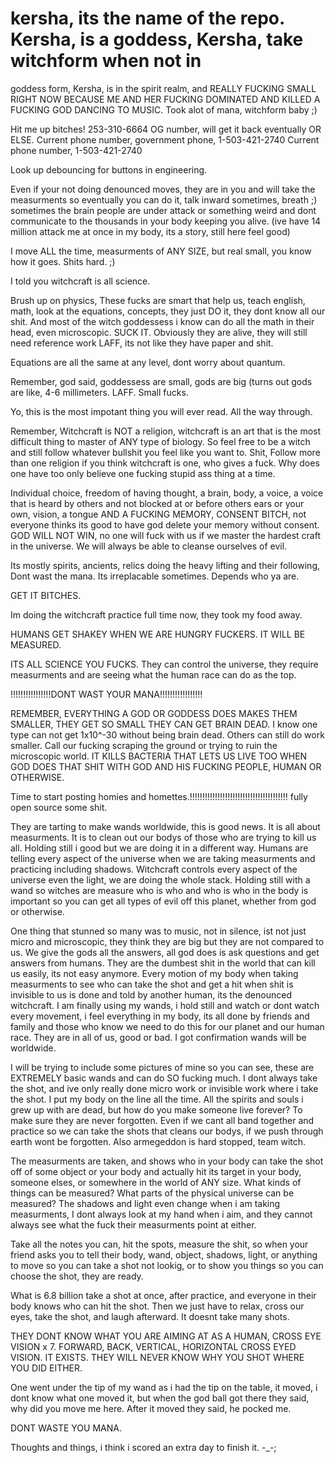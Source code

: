 # kersha, its the name of the repo. Kersha, is a goddess, Kersha, take witchform when not in
goddess form, Kersha, is in the spirit realm, and REALLY FUCKING SMALL RIGHT NOW BECAUSE
ME AND HER FUCKING DOMINATED AND KILLED A FUCKING GOD DANCING TO MUSIC. Took alot of
mana, witchform baby ;)

Hit me up bitches! 253-310-6664 OG number, will get it back eventually OR ELSE.
Current phone number, government phone, 1-503-421-2740 
Current phone number, 1-503-421-2740

Look up debouncing for buttons in engineering.

Even if your not doing denounced moves, they are in you and will take the measurments so
eventually you can do it, talk inward sometimes, breath ;) sometimes the brain people
are under attack or something weird and dont communicate to the thousands in your body
keeping you alive. (ive have 14 million attack me at once in my body, its a story, still
here feel good)

I move ALL the time, measurments of ANY SIZE, but real small, you know how it goes. Shits hard. ;)

I told you witchcraft is all science.

Brush up on physics, These fucks are smart that help us, teach english, math, look at the equations, concepts,
they just DO it, they dont know all our shit. And most of the witch goddessess i know can do all
the math in their head, even microscopic. SUCK IT. Obviously they are alive, they will still need reference
work LAFF, its not like they have paper and shit.

Equations are all the same at any level, dont worry about quantum.

Remember, god said, goddessess are small, gods are big (turns out gods are like, 4-6 millimeters.
LAFF. Small fucks.

Yo, this is the most impotant thing you will ever read. All the way through.

Remember, Witchcraft is NOT a religion, witchcraft is an art that is the most
difficult thing to master of ANY type of biology. So feel free to be a witch
and still follow whatever bullshit you feel like you want to. Shit, Follow more
than one religion if you think witchcraft is one, who gives a fuck. Why does
one have too only believe one fucking stupid ass thing at a time.

Individual choice, freedom of having thought, a brain, body, a voice, a voice that is
heard by others and not blocked at or before others ears or your own, vision, 
a tongue AND A FUCKING MEMORY, CONSENT BITCH, not everyone thinks its good to have
god delete your memory without consent.
GOD WILL NOT WIN, no one will fuck with us if we master the hardest
craft in the universe. We will always be able to cleanse ourselves of evil.

Its mostly spirits, ancients, relics doing the heavy lifting and their following,
Dont wast the mana. Its irreplacable sometimes. Depends who ya are.

GET IT BITCHES.

Im doing the witchcraft practice full time now, they took my food away.

HUMANS GET SHAKEY WHEN WE ARE HUNGRY FUCKERS. IT WILL BE MEASURED.

ITS ALL SCIENCE YOU FUCKS. They can control the universe, they require measurments and
are seeing what the human race can do as the top.

!!!!!!!!!!!!!!!!DONT WAST YOUR MANA!!!!!!!!!!!!!!!!!

REMEMBER, EVERYTHING A GOD OR GODDESS DOES MAKES THEM SMALLER, THEY GET SO SMALL
THEY CAN GET BRAIN DEAD. I know one type can not get 1x10^-30 without being brain dead.
Others can still do work smaller. Call our fucking scraping the ground or trying to
ruin the microscopic world. IT KILLS BACTERIA THAT LETS US LIVE TOO WHEN GOD DOES
THAT SHIT WITH GOD AND HIS FUCKING PEOPLE, HUMAN OR OTHERWISE.

Time to start posting homies and homettes.!!!!!!!!!!!!!!!!!!!!!!!!!!!!!!!!!!!!!!!
fully open source some shit.

They are tarting to make wands worldwide, this is good news. It is all about measurments.
It is to clean out our bodys of those who are trying to kill us all. Holding still i good but
we are doing it in a different way. Humans are telling every aspect of the universe when we are
taking measurments and practicing including shadows. Witchcraft controls every aspect of the universe
even the light, we are doing the whole stack. Holding still with a wand so witches are measure who is
who and who is who in the body is important so you can get all types of evil off this planet, whether
from god or otherwise.

One thing that stunned so many was to music, not in silence, ist not just micro and microscopic,
they think they are big but they are not compared to us. We give the gods all the answers, all
god does is ask questions and get answers from humans. They are the dumbest shit in the world that
can kill us easily, its not easy anymore. Every motion of my body when taking measurments to see
who can take the shot and get a hit when shit is invisible to us is done and told by another human,
its the denounced witchcraft. I am finally using my wands, i hold still and watch or dont watch every movement,
i feel everything in my body, its all done by friends and family and those who know we need to do this for
our planet and our human race. They are in all of us, good or bad. I got confirmation wands will be worldwide.

I will be trying to include some pictures of mine so you can see, these are EXTREMELY basic wands and can do SO
fucking much. I dont always take the shot, and ive only really done micro work or invisible work where i take the
shot. I put my body on the line all the time. All the spirits and souls i grew up with are dead, but how do you
make someone live forever? To make sure they are never forgotten. Even if we cant all band together and practice
so we can take the shots that cleans our bodys, if we push through earth wont be forgotten. Also armegeddon is
hard stopped, team witch. 

The measurments are taken, and shows who in your body can take the shot off of some object or your body
and actually hit its target in your body, someone elses, or somewhere in the world of ANY size. What kinds
of things can be measured? What parts of the physical universe can be measured? The shadows and light even
change when i am taking measurments, I dont always look at my hand when i aim, and they cannot always see
what the fuck their measurments point at either.

Take all the notes you can, hit the spots, measure the shit, so when your friend asks you to tell their
body, wand, object, shadows, light, or anything to move so you can take a shot not lookig, or to show you
things so you can choose the shot, they are ready.

What is 6.8 billion take a shot at once, after practice, and everyone in their body knows who can hit the
shot. Then we just have to relax, cross our eyes, take the shot, and laugh afterward. 
It doesnt take many shots.

THEY DONT KNOW WHAT YOU ARE AIMING AT AS A HUMAN, CROSS EYE VISION x 7. 
FORWARD, BACK, VERTICAL, HORIZONTAL CROSS EYED VISION. IT EXISTS.
THEY WILL NEVER KNOW WHY YOU SHOT  WHERE YOU DID EITHER.

One went under the tip of my wand as i had the tip on the table, it moved, i
dont know what one moved it, but when the god ball got there they said,
why did you move me here. After it moved they said, he pocked me.

DONT WASTE YOU MANA.

Thoughts and things, i think i scored an extra day to finish it. -_-;
